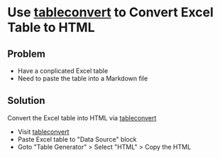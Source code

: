# Use [tableconvert](https://tableconvert.com/) to Convert Excel Table to HTML

## Problem
* Have a conplicated Excel table
* Need to paste the table into a Markdown file

## Solution
Convert the Excel table into HTML via [tableconvert](https://tableconvert.com/)

* Visit [tableconvert](https://tableconvert.com/)
* Paste Excel table to "Data Source" block
* Goto "Table Generator" > Select "HTML" > Copy the HTML
